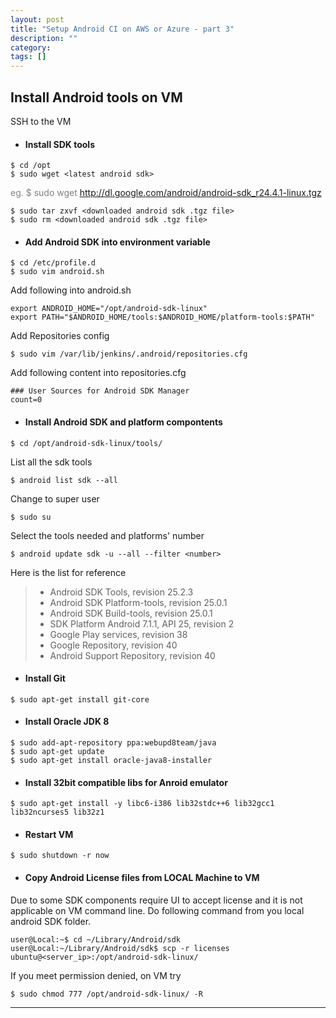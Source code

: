 ```yaml
---
layout: post
title: "Setup Android CI on AWS or Azure - part 3"
description: ""
category: 
tags: []
---
```


## Install Android tools on VM

SSH to the VM

* #### Install SDK tools

```
$ cd /opt
$ sudo wget <latest android sdk>
``` 

<span style="color:grey"> eg.
$ sudo wget http://dl.google.com/android/android-sdk_r24.4.1-linux.tgz</span>


```
$ sudo tar zxvf <downloaded android sdk .tgz file>
$ sudo rm <downloaded android sdk .tgz file>
```

* #### Add Android SDK into environment variable 

```
$ cd /etc/profile.d
$ sudo vim android.sh
```
Add following into android.sh

```
export ANDROID_HOME="/opt/android-sdk-linux"
export PATH="$ANDROID_HOME/tools:$ANDROID_HOME/platform-tools:$PATH"
```

Add Repositories config

```
$ sudo vim /var/lib/jenkins/.android/repositories.cfg
```

Add following content into repositories.cfg

```
### User Sources for Android SDK Manager
count=0
```

* #### Install Android SDK and platform compontents

```
$ cd /opt/android-sdk-linux/tools/
```

List all the sdk tools

```
$ android list sdk --all
```

Change to super user

	$ sudo su
	
Select the tools needed and platforms' number 
	
	$ android update sdk -u --all --filter <number>
	
Here is the list for reference
	
> * Android SDK Tools, revision 25.2.3
> * Android SDK Platform-tools, revision 25.0.1
> * Android SDK Build-tools, revision 25.0.1
> * SDK Platform Android 7.1.1, API 25, revision 2
> * Google Play services, revision 38
> * Google Repository, revision 40
> * Android Support Repository, revision 40

* #### Install Git

```
$ sudo apt-get install git-core
```

* #### Install Oracle JDK 8

```
$ sudo add-apt-repository ppa:webupd8team/java
$ sudo apt-get update
$ sudo apt-get install oracle-java8-installer
```	
	
* #### Install 32bit compatible libs for Anroid emulator

```
$ sudo apt-get install -y libc6-i386 lib32stdc++6 lib32gcc1 lib32ncurses5 lib32z1
```

* #### Restart VM

```
$ sudo shutdown -r now
```
	

* #### Copy Android License files from LOCAL Machine to VM

Due to some SDK components require UI to accept license and it is not applicable on VM command line. Do following command from you local android SDK folder.

```
user@Local:~$ cd ~/Library/Android/sdk
user@Local:~/Library/Android/sdk$ scp -r licenses ubuntu@<server_ip>:/opt/android-sdk-linux/ 
```

If you meet permission denied, on VM try 

```
$ sudo chmod 777 /opt/android-sdk-linux/ -R 
``` 

-----